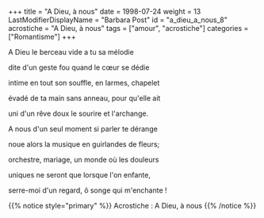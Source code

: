 +++
title = "A Dieu, à nous"
date = 1998-07-24
weight = 13
LastModifierDisplayName = "Barbara Post"
id = "a_dieu_a_nous_8"
acrostiche = "A Dieu, à nous"
tags = ["amour", "acrostiche"]
categories = ["Romantisme"]
+++

A Dieu le berceau vide a tu sa mélodie

dite d'un geste fou quand le cœur se dédie

intime en tout son souffle, en larmes, chapelet

évadé de ta main sans anneau, pour qu'elle ait

uni d'un rêve doux le sourire et l'archange.

A nous d'un seul moment si parler te dérange

noue alors la musique en guirlandes de fleurs;

orchestre, mariage, un monde où les douleurs

uniques ne seront que lorsque l'on enfante,

serre-moi d'un regard, ô songe qui m'enchante !

{{% notice style="primary" %}}
Acrostiche : A Dieu, à nous
{{% /notice %}}
